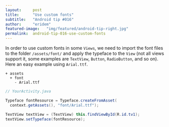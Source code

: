 ```yaml
---
layout:     post
title:      "Use custom fonts"
subtitle:   "Android tip #016"
author:     "eridem"
featured-image:   "img/featured/android-tip-right.jpg"
permalink:  android-tip-016-use-custom-fonts
---
```


In order to use custom fonts in some `Views`, we need to import the font files to the folder `/assets/font/` and apply the typeface to the `View` (not all views support it, some examples are `TextView`, `Button`, `RadioButton`, and so on). Here an easy example using `Arial.ttf`.

```
+ assets
  + font
    - Arial.ttf
```

```java
// YourActivity.java

Typeface fontResource = Typeface.createFromAsset(
  context.getAssets(), "font/Arial.ttf");

TextView textView = (TextView) this.findViewById(R.id.tv1);
textView.setTypeface(fontResource);
```
